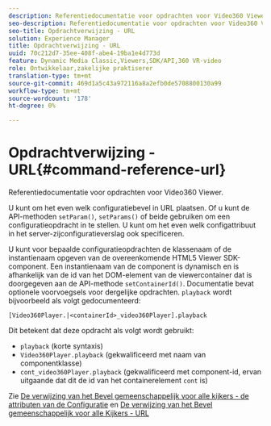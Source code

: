 ```yaml
---
description: Referentiedocumentatie voor opdrachten voor Video360 Viewer.
seo-description: Referentiedocumentatie voor opdrachten voor Video360 Viewer.
seo-title: Opdrachtverwijzing - URL
solution: Experience Manager
title: Opdrachtverwijzing - URL
uuid: 70c212d7-35ee-408f-abe4-19ba1e4d773d
feature: Dynamic Media Classic,Viewers,SDK/API,360 VR-video
role: Ontwikkelaar,zakelijke praktiserer
translation-type: tm+mt
source-git-commit: 469d1a5c43a972116a8a2efb0de5708800130a99
workflow-type: tm+mt
source-wordcount: '178'
ht-degree: 0%

---
```



# Opdrachtverwijzing - URL{#command-reference-url}

Referentiedocumentatie voor opdrachten voor Video360 Viewer.

U kunt om het even welk configuratiebevel in URL plaatsen. Of u kunt de API-methoden `setParam()`, `setParams()` of beide gebruiken om een configuratieopdracht in te stellen. U kunt om het even welk configattribuut in het server-zijconfiguratieverslag ook specificeren.

U kunt voor bepaalde configuratieopdrachten de klassenaam of de instantienaam opgeven van de overeenkomende HTML5 Viewer SDK-component. Een instantienaam van de component is dynamisch en is afhankelijk van de id van het DOM-element van de viewercontainer dat is doorgegeven aan de API-methode `setContainerId()`. Documentatie bevat optionele voorvoegsels voor dergelijke opdrachten. `playback` wordt bijvoorbeeld als volgt gedocumenteerd:

```
[Video360Player.|<containerId>_video360Player].playback
```

Dit betekent dat deze opdracht als volgt wordt gebruikt:

* `playback` (korte syntaxis)
* `Video360Player.playback` (gekwalificeerd met naam van componentklasse)
* `cont_video360Player.playback` (gekwalificeerd met component-id, ervan uitgaande dat dit de id van het containerelement  `cont` is)

Zie [De verwijzing van het Bevel gemeenschappelijk voor alle kijkers - de attributen van de Configuratie](../../../r-html5-viewer-20-cmdref-configattrib/r-html5-viewer-20-cmdref-configattrib.md#concept-850e0f2c49b949deb7cfbfd330d329bd) en [De verwijzing van het Bevel gemeenschappelijk voor alle Kijkers - URL](../../../c-html5-viewer-20-cmdref-url/c-html5-viewer-20-cmdref-url.md#concept-9b337f349b7b406b8c33c7ee96b3e226)
